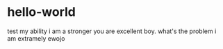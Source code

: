 # hello-world
test my ability
i am a stronger
you are excellent boy.
what's the problem
i am extramely ewojo
